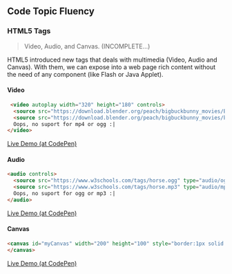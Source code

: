 ## Code Topic Fluency 

### HTML5 Tags
> Video, Audio, and Canvas. (INCOMPLETE...)

HTML5 introduced new tags that deals with multimedia (Video, Audio and Canvas). With them, we can expose into a web page rich content without the need of any component (like Flash or Java Applet).

#### Video
````html
 <video autoplay width="320" height="180" controls>
  <source src="https://download.blender.org/peach/bigbuckbunny_movies/BigBuckBunny_320x180.mp4" type="video/mp4">
  <source src="https://download.blender.org/peach/bigbuckbunny_movies/big_buck_bunny_480p_stereo.ogg" type="video/ogg">
  Oops, no suport for mp4 or ogg :|
</video> 
````
<a href="https://codepen.io/glaucioso/pen/oVodGP" target="_blank">Live Demo (at CodePen)</a>


#### Audio
````html
<audio controls>
  <source src="https://www.w3schools.com/tags/horse.ogg" type="audio/ogg">
  <source src="https://www.w3schools.com/tags/horse.mp3" type="audio/mpeg">
  Oops, no suport for ogg or mp3 :|
</audio>
````
<a href="https://codepen.io/glaucioso/pen/oVodGP" target="_blank">Live Demo (at CodePen)</a>


#### Canvas
````html
<canvas id="myCanvas" width="200" height="100" style="border:1px solid #000000;">
</canvas>
````
<a href="https://codepen.io/glaucioso/pen/oVodGP" target="_blank">Live Demo (at CodePen)</a>
